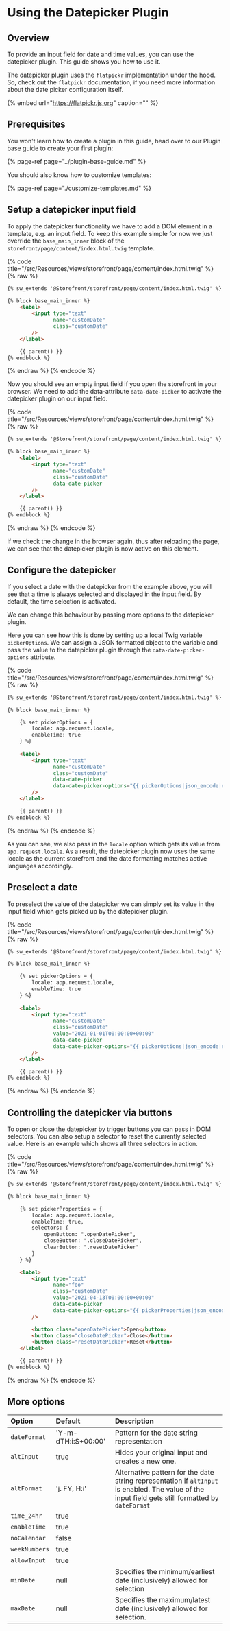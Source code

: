 # Using the Datepicker Plugin

## Overview

To provide an input field for date and time values, you can use the datepicker plugin. This guide shows you how to use it.

The datepicker plugin uses the `flatpickr` implementation under the hood. So, check out the `flatpickr` documentation,
if you need more information about the date picker configuration itself.

<!-- markdown-link-check-disable-next-line -->
{% embed url="https://flatpickr.js.org" caption="" %}

## Prerequisites

You won't learn how to create a plugin in this guide, head over to our Plugin base guide to create
your first plugin:

{% page-ref page="../plugin-base-guide.md" %}

You should also know how to customize templates:

{% page-ref page="./customize-templates.md" %}

## Setup a datepicker input field

To apply the datepicker functionality we have to add a DOM element in a template, e.g. an input field.
To keep this example simple for now we just override the `base_main_inner` block of the `storefront/page/content/index.html.twig` template.

{% code title="<plugin root>/src/Resources/views/storefront/page/content/index.html.twig" %}
{% raw %}

```html
{% sw_extends '@Storefront/storefront/page/content/index.html.twig' %}

{% block base_main_inner %}
    <label>
        <input type="text"
               name="customDate"
               class="customDate"
        />
    </label>

    {{ parent() }}
{% endblock %}
```

{% endraw %}
{% endcode %}

Now you should see an empty input field if you open the storefront in your browser.
We need to add the data-attribute `data-date-picker` to activate the datepicker plugin on our input field.

{% code title="<plugin root>/src/Resources/views/storefront/page/content/index.html.twig" %}
{% raw %}

```html
{% sw_extends '@Storefront/storefront/page/content/index.html.twig' %}

{% block base_main_inner %}
    <label>
        <input type="text"
               name="customDate"
               class="customDate"
               data-date-picker
        />
    </label>

    {{ parent() }}
{% endblock %}
```

{% endraw %}
{% endcode %}

If we check the change in the browser again, thus after reloading the page, we can see that the datepicker plugin is now active on this element.

## Configure the datepicker

If you select a date with the datepicker from the example above, you will see that a time is always selected and displayed in the input field. By default, the time selection is activated.

We can change this behaviour by passing more options to the datepicker plugin.

Here you can see how this is done by setting up a local Twig variable `pickerOptions`. We can assign a JSON formatted object to the variable and pass the value to the datepicker plugin through the `data-date-picker-options` attribute.

{% code title="<plugin root>/src/Resources/views/storefront/page/content/index.html.twig" %}
{% raw %}

```html
{% sw_extends '@Storefront/storefront/page/content/index.html.twig' %}

{% block base_main_inner %}

    {% set pickerOptions = {
        locale: app.request.locale,
        enableTime: true
    } %}
    
    <label>
        <input type="text"
               name="customDate"
               class="customDate"
               data-date-picker
               data-date-picker-options="{{ pickerOptions|json_encode|escape('html_attr') }}"
        />
    </label>

    {{ parent() }}
{% endblock %}
```

{% endraw %}
{% endcode %}

As you can see, we also pass in the `locale` option which gets its value from `app.request.locale`. As a result,
the datepicker plugin now uses the same locale as the current storefront and the date formatting matches active
languages accordingly.

## Preselect a date

To preselect the value of the datepicker we can simply set its value in the input field which gets picked up by the datepicker plugin.

{% code title="<plugin root>/src/Resources/views/storefront/page/content/index.html.twig" %}
{% raw %}

```html
{% sw_extends '@Storefront/storefront/page/content/index.html.twig' %}

{% block base_main_inner %}

    {% set pickerOptions = {
        locale: app.request.locale,
        enableTime: true
    } %}
    
    <label>
        <input type="text"
               name="customDate"
               class="customDate"
               value="2021-01-01T00:00:00+00:00"
               data-date-picker
               data-date-picker-options="{{ pickerOptions|json_encode|escape('html_attr') }}"
        />
    </label>

    {{ parent() }}
{% endblock %}
```

{% endraw %}
{% endcode %}

## Controlling the datepicker via buttons

To open or close the datepicker by trigger buttons you can pass in DOM selectors. You can also setup a selector to reset the currently selected value.
Here is an example which shows all three selectors in action.

{% code title="<plugin root>/src/Resources/views/storefront/page/content/index.html.twig" %}
{% raw %}

```html
{% sw_extends '@Storefront/storefront/page/content/index.html.twig' %}

{% block base_main_inner %}

    {% set pickerProperties = {
        locale: app.request.locale,
        enableTime: true,
        selectors: {
            openButton: ".openDatePicker",
            closeButton: ".closeDatePicker",
            clearButton: ".resetDatePicker"
        }
    } %}

    <label>
        <input type="text"
               name="foo"
               class="customDate"
               value="2021-04-13T00:00:00+00:00"
               data-date-picker
               data-date-picker-options="{{ pickerProperties|json_encode|escape('html_attr') }}"
        />

        <button class="openDatePicker">Open</button>
        <button class="closeDatePicker">Close</button>
        <button class="resetDatePicker">Reset</button>
    </label>

    {{ parent() }}
{% endblock %}
```

{% endraw %}
{% endcode %}

## More options

| Option | Default | Description |
| :--- | :--- | :--- |
| `dateFormat` | 'Y-m-dTH:i:S+00:00' | Pattern for the date string representation
| `altInput` | true | Hides your original input and creates a new one.
| `altFormat` | 'j. FY, H:i' | Alternative pattern for the date string representation if `altInput` is enabled. The value of the input field gets still formatted by `dateFormat`
| `time_24hr` | true |
| `enableTime` | true |
| `noCalendar` |false |
| `weekNumbers` | true |
| `allowInput` | true |
| `minDate` | null | Specifies the minimum/earliest date (inclusively) allowed for selection
| `maxDate` | null | Specifies the maximum/latest date (inclusively) allowed for selection.
